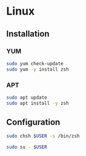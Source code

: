 # Linux

## Installation

### YUM

```sh
sudo yum check-update
sudo yum -y install zsh
```

### APT

```sh
sudo apt update
sudo apt install -y zsh
```

## Configuration

```sh
sudo chsh $USER -s /bin/zsh
```

```sh
sudo su - $USER
```
